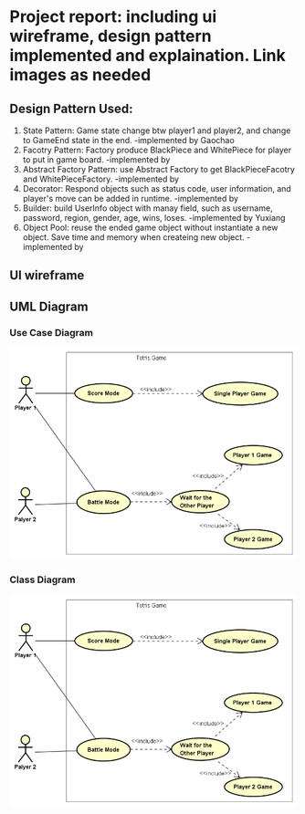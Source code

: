 # Project report: including ui wireframe, design pattern implemented and explaination. Link images as needed

## Design Pattern Used:
1. State Pattern:  Game state change btw player1 and player2, and change to GameEnd state in the end. -implemented by Gaochao
2. Facotry Pattern:  Factory produce BlackPiece and WhitePiece for player to put in game board. -implemented by
3. Abstract Factory Pattern: use Abstract Factory to get BlackPieceFacotry and WhitePieceFactory. -implemented by
4. Decorator: Respond objects such as status code, user information, and player's move can be added in runtime. -implemented by 
5. Builder: build UserInfo object with manay field, such as username, password, region, gender, age, wins, loses. -implemented by Yuxiang
6. Object Pool: reuse the ended game object without instantiate a new object. Save time and memory when createing new object. -implemented by

## UI wireframe

## UML Diagram

### Use Case Diagram
![alt text](https://github.com/nguyensjsu/sp19-202-goofy-object/blob/master/docs/Use%20Case%20Diagram.png)

### Class Diagram
![alt text](https://github.com/nguyensjsu/sp19-202-goofy-object/blob/master/docs/Use%20Case%20Diagram.png)
